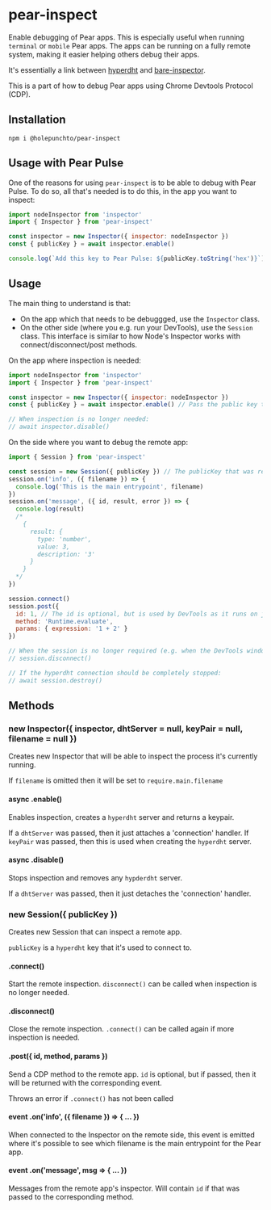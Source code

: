 # pear-inspect

Enable debugging of Pear apps. This is especially useful when running `terminal` or `mobile` Pear apps. The apps can be running on a fully remote system, making it easier helping others debug their apps.

It's essentially a link between [hyperdht](https://github.com/holepunchto/hyperdht) and [bare-inspector](https://github.com/holepunchto/bare-inspector).

This is a part of how to debug Pear apps using Chrome Devtools Protocol (CDP).

## Installation

```
npm i @holepunchto/pear-inspect
```

## Usage with Pear Pulse

One of the reasons for using `pear-inspect` is to be able to debug with Pear Pulse. To do so, all that's needed is to do this, in the app you want to inspect:

``` js
import nodeInspector from 'inspector'
import { Inspector } from 'pear-inspect'

const inspector = new Inspector({ inspector: nodeInspector })
const { publicKey } = await inspector.enable()

console.log(`Add this key to Pear Pulse: ${publicKey.toString('hex')}`)
```

## Usage

The main thing to understand is that:

- On the app which that needs to be debuggged, use the `Inspector` class.
- On the other side (where you e.g. run your DevTools), use the `Session` class. This interface is similar to how Node's Inspector works with connect/disconnect/post methods.

On the app where inspection is needed:

``` js
import nodeInspector from 'inspector'
import { Inspector } from 'pear-inspect'

const inspector = new Inspector({ inspector: nodeInspector })
const { publicKey } = await inspector.enable() // Pass the public key to the Session

// When inspection is no longer needed:
// await inspector.disable()
```

On the side where you want to debug the remote app:

``` js
import { Session } from 'pear-inspect'

const session = new Session({ publicKey }) // The publicKey that was return from the Inspector
session.on('info', ({ filename }) => {
  console.log('This is the main entrypoint', filename)
})
session.on('message', ({ id, result, error }) => {
  console.log(result)
  /*
    {
      result: {
        type: 'number',
        value: 3,
        description: '3'
      }
    }
  */
})

session.connect()
session.post({
  id: 1, // The id is optional, but is used by DevTools as it runs on jsonrpc
  method: 'Runtime.evaluate',
  params: { expression: '1 + 2' }
})

// When the session is no longer required (e.g. when the DevTools window is closed)
// session.disconnect()

// If the hyperdht connection should be completely stopped:
// await session.destroy()
```

## Methods

### new Inspector({ inspector, dhtServer = null, keyPair = null, filename = null })

Creates new Inspector that will be able to inspect the process it's currently running.

If `filename` is omitted then it will be set to `require.main.filename`

#### async .enable()

Enables inspection, creates a `hyperdht` server and returns a keypair.

If a `dhtServer` was passed, then it just attaches a 'connection' handler. If `keyPair` was passed, then this is used when creating the `hyperdht` server.

#### async .disable()

Stops inspection and removes any `hypderdht` server.

If a `dhtServer` was passed, then it just detaches the 'connection' handler.

### new Session({ publicKey })

Creates new Session that can inspect a remote app.

`publicKey` is a `hyperdht` key that it's used to connect to.

#### .connect()

Start the remote inspection. `disconnect()` can be called when inspection is no longer needed.

#### .disconnect()

Close the remote inspection. `.connect()` can be called again if more inspection is needed.

#### .post({ id, method, params })

Send a CDP method to the remote app. `id` is optional, but if passed, then it will be returned with the corresponding event.

Throws an error if `.connect()` has not been called

#### event .on('info', ({ filename }) => { ... })

When connected to the Inspector on the remote side, this event is emitted where it's possible to see which filename is the main entrypoint for the Pear app.

#### event .on('message', msg => { ... })

Messages from the remote app's inspector. Will contain `id` if that was passed to the corresponding method.
